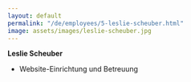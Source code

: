 ```yaml
---
layout: default
permalink: "/de/employees/5-leslie-scheuber.html"
image: assets/images/leslie-scheuber.jpg
---
```


**Leslie Scheuber**
- Website-Einrichtung und Betreuung
